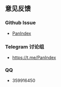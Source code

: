 ## 意见反馈

### Github Issue
- [PanIndex](https://github.com/libsgh/PanIndex/issues)

### Telegram 讨论组
- https://t.me/PanIndex

### QQ
- 359916450